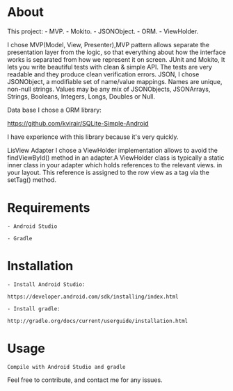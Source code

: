 # About
  This project:
        - MVP.
        -  Mokito.
        -  JSONObject.
        -  ORM.
        -  ViewHolder.
  
  I chose MVP(Model, View, Presenter),MVP pattern allows separate the presentation layer from the logic, so that everything about how the interface works is separated from how we represent it on screen. 
  JUnit and Mokito, It lets you write beautiful tests with clean & simple API.  The tests are very readable and they produce clean verification errors.
  JSON, I chose JSONObject, a modifiable set of name/value mappings. Names are unique, non-null strings. Values may be any mix of JSONObjects, JSONArrays, Strings, Booleans, Integers, Longs, Doubles or Null.
  
  Data base I chose a ORM library:
  
  https://github.com/kvirair/SQLite-Simple-Android
  
  I have experience with this library because it's very quickly.
  
  LisView Adapter I chose a ViewHolder implementation allows to avoid the findViewById() method in an adapter.A ViewHolder class is typically a static inner class in your adapter which holds references to the relevant views. in your layout. This reference is assigned to the row view as a tag via the setTag() method.
  
# Requirements

    - Android Studio

    - Gradle


# Installation

    - Install Android Studio:

    https://developer.android.com/sdk/installing/index.html

    - Install gradle:

    http://gradle.org/docs/current/userguide/installation.html

# Usage
    Compile with Android Studio and gradle


Feel free to contribute, and contact me for any issues.
